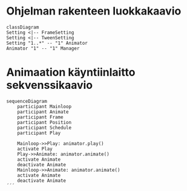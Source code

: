 # Ohjelman rakenteen luokkakaavio

```mermaid
classDiagram
Setting <|-- FrameSetting
Setting <|-- TweenSetting
Setting "1..*" -- "1" Animator
Animator "1" -- "1" Manager
```

# Animaation käyntiinlaitto sekvenssikaavio

```mermaid
sequenceDiagram
	participant Mainloop
	participant Animate
	participant Frame
	participant Position
	participant Schedule
	participant Play

	Mainloop->>Play: animator.play()
	activate Play
	Play->>Animate: animator.animate()
	activate Animate
	deactivate Animate
	Mainloop->>Animate: animator.animate()
	activate Animate
	deactivate Animate
´´´
